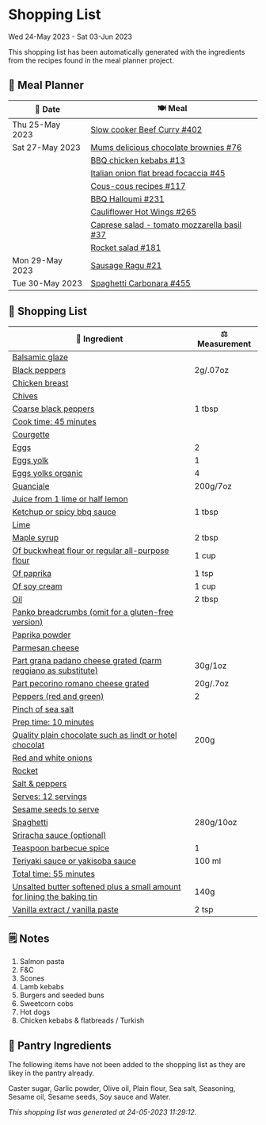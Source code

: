 # Shopping List

Wed 24-May 2023 - Sat 03-Jun 2023

This shopping list has been automatically generated with the ingredients from the recipes found in the meal planner project.

## 📅 Meal Planner

|📅 Date| 🍽️ Meal|
|----|----|
|Thu 25-May 2023|[Slow cooker Beef Curry #402](https://github.com/jcallaghan/The-Cookbook/issues/402)|
|Sat 27-May 2023|[Mums delicious chocolate brownies #76](https://github.com/jcallaghan/The-Cookbook/issues/76)|
||[BBQ chicken kebabs #13](https://github.com/jcallaghan/The-Cookbook/issues/13)|
||[Italian onion flat bread focaccia #45](https://github.com/jcallaghan/The-Cookbook/issues/45)|
||[Cous-cous recipes #117](https://github.com/jcallaghan/The-Cookbook/issues/117)|
||[BBQ Halloumi #231](https://github.com/jcallaghan/The-Cookbook/issues/231)|
||[Cauliflower Hot Wings #265](https://github.com/jcallaghan/The-Cookbook/issues/265)|
||[Caprese salad - tomato mozzarella basil #37](https://github.com/jcallaghan/The-Cookbook/issues/37)|
||[Rocket salad #181](https://github.com/jcallaghan/The-Cookbook/issues/181)|
|Mon 29-May 2023|[Sausage Ragu #21](https://github.com/jcallaghan/The-Cookbook/issues/21)|
|Tue 30-May 2023|[Spaghetti Carbonara #455](https://github.com/jcallaghan/The-Cookbook/issues/455)|

## 🛒 Shopping List

| 🍌 Ingredient| ⚖️ Measurement|
|----------|-----------|
|[Balsamic glaze](https://www.sainsburys.co.uk/gol-ui/SearchResults/Balsamic%20glaze)||
|[Black peppers](https://www.sainsburys.co.uk/gol-ui/SearchResults/Black%20peppers)|2g/.07oz|
|[Chicken breast](https://www.sainsburys.co.uk/gol-ui/SearchResults/Chicken%20breast)||
|[Chives](https://www.sainsburys.co.uk/gol-ui/SearchResults/Chives)||
|[Coarse black peppers](https://www.sainsburys.co.uk/gol-ui/SearchResults/Coarse%20black%20peppers)|1 tbsp|
|[Cook time:  45 minutes](https://www.sainsburys.co.uk/gol-ui/SearchResults/Cook%20time:%20%2045%20minutes)||
|[Courgette](https://www.sainsburys.co.uk/gol-ui/SearchResults/Courgette)||
|[Eggs](https://www.sainsburys.co.uk/gol-ui/SearchResults/Eggs)|2|
|[Eggs yolk](https://www.sainsburys.co.uk/gol-ui/SearchResults/Eggs%20yolk)|1|
|[Eggs yolks organic](https://www.sainsburys.co.uk/gol-ui/SearchResults/Eggs%20yolks%20organic)|4|
|[Guanciale](https://www.sainsburys.co.uk/gol-ui/SearchResults/Guanciale)|200g/7oz|
|[Juice from 1 lime or half lemon](https://www.sainsburys.co.uk/gol-ui/SearchResults/Juice%20from%201%20lime%20or%20half%20lemon)||
|[Ketchup or spicy bbq sauce](https://www.sainsburys.co.uk/gol-ui/SearchResults/Ketchup%20or%20spicy%20bbq%20sauce)|1 tbsp|
|[Lime](https://www.sainsburys.co.uk/gol-ui/SearchResults/Lime)||
|[Maple syrup](https://www.sainsburys.co.uk/gol-ui/SearchResults/Maple%20syrup)|2 tbsp|
|[Of buckwheat flour or regular all-purpose flour](https://www.sainsburys.co.uk/gol-ui/SearchResults/Of%20buckwheat%20flour%20or%20regular%20all-purpose%20flour)|1 cup|
|[Of paprika](https://www.sainsburys.co.uk/gol-ui/SearchResults/Of%20paprika)|1 tsp|
|[Of soy cream](https://www.sainsburys.co.uk/gol-ui/SearchResults/Of%20soy%20cream)|1 cup|
|[Oil](https://www.sainsburys.co.uk/gol-ui/SearchResults/Oil)|2 tbsp|
|[Panko breadcrumbs (omit for a gluten-free version)](https://www.sainsburys.co.uk/gol-ui/SearchResults/Panko%20breadcrumbs%20(omit%20for%20a%20gluten-free%20version))||
|[Paprika powder](https://www.sainsburys.co.uk/gol-ui/SearchResults/Paprika%20powder)||
|[Parmesan cheese](https://www.sainsburys.co.uk/gol-ui/SearchResults/Parmesan%20cheese)||
|[Part grana padano cheese grated (parm reggiano as substitute)](https://www.sainsburys.co.uk/gol-ui/SearchResults/Part%20grana%20padano%20cheese%20grated%20(parm%20reggiano%20as%20substitute))|30g/1oz|
|[Part pecorino romano cheese grated](https://www.sainsburys.co.uk/gol-ui/SearchResults/Part%20pecorino%20romano%20cheese%20grated)|20g/.7oz|
|[Peppers (red and green)](https://www.sainsburys.co.uk/gol-ui/SearchResults/Peppers%20(red%20and%20green))|2|
|[Pinch of sea salt](https://www.sainsburys.co.uk/gol-ui/SearchResults/Pinch%20of%20sea%20salt)||
|[Prep time: 10 minutes](https://www.sainsburys.co.uk/gol-ui/SearchResults/Prep%20time:%2010%20minutes)||
|[Quality plain chocolate such as lindt or hotel chocolat](https://www.sainsburys.co.uk/gol-ui/SearchResults/Quality%20plain%20chocolate%20such%20as%20lindt%20or%20hotel%20chocolat)|200g|
|[Red and white onions](https://www.sainsburys.co.uk/gol-ui/SearchResults/Red%20and%20white%20onions)||
|[Rocket](https://www.sainsburys.co.uk/gol-ui/SearchResults/Rocket)||
|[Salt & peppers](https://www.sainsburys.co.uk/gol-ui/SearchResults/Salt%20&%20peppers)||
|[Serves: 12 servings](https://www.sainsburys.co.uk/gol-ui/SearchResults/Serves:%2012%20servings)||
|[Sesame seeds to serve](https://www.sainsburys.co.uk/gol-ui/SearchResults/Sesame%20seeds%20to%20serve)||
|[Spaghetti](https://www.sainsburys.co.uk/gol-ui/SearchResults/Spaghetti)|280g/10oz|
|[Sriracha sauce (optional)](https://www.sainsburys.co.uk/gol-ui/SearchResults/Sriracha%20sauce%20(optional))||
|[Teaspoon barbecue spice](https://www.sainsburys.co.uk/gol-ui/SearchResults/Teaspoon%20barbecue%20spice)|1|
|[Teriyaki sauce or yakisoba sauce](https://www.sainsburys.co.uk/gol-ui/SearchResults/Teriyaki%20sauce%20or%20yakisoba%20sauce)|100 ml|
|[Total time: 55 minutes](https://www.sainsburys.co.uk/gol-ui/SearchResults/Total%20time:%2055%20minutes)||
|[Unsalted butter softened plus a small amount for lining the baking tin](https://www.sainsburys.co.uk/gol-ui/SearchResults/Unsalted%20butter%20softened%20plus%20a%20small%20amount%20for%20lining%20the%20baking%20tin)|140g|
|[Vanilla extract / vanilla paste](https://www.sainsburys.co.uk/gol-ui/SearchResults/Vanilla%20extract%20/%20vanilla%20paste)|2 tsp|

## 🗒️ Notes

1. Salmon pasta
1. F&C
1. Scones
1. Lamb kebabs
1. Burgers and seeded buns
1. Sweetcorn cobs
1. Hot dogs
1. Chicken kebabs & flatbreads / Turkish

## 🏪 Pantry Ingredients

The following items have not been added to the shopping list as they are likey in the pantry already.

Caster sugar, Garlic powder, Olive oil, Plain flour, Sea salt, Seasoning, Sesame oil, Sesame seeds, Soy sauce and Water.


_This shopping list was generated at 24-05-2023 11:29:12._
